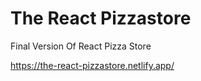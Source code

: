 # The React Pizzastore

Final Version Of React Pizza Store

https://the-react-pizzastore.netlify.app/

